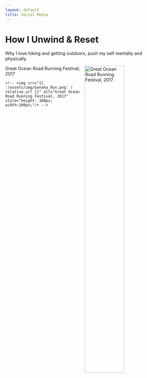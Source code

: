 ```yaml
---
layout: default
title: Social Media
---
```

<!--
<div id="connect">
  <h1 class="pageTitle">Let's Connect</h1>
  <div class="contactContent">
    <p class="intro">You are here because we have mutual interests and goals, let's connect and stay in touch.</p>
   
  </div>
  <dl>
  <dl {display: grid; grid-template-columns: max-content auto;}>
  <dt>Linkedin: <a href="https://www.linkedin.com/in/ganaka-chandrakumara/" target="_blank"> linkedin/ganaka-chandrakumara/</a> </dt>
  <dt>Email: <a href="mailto:{{ganaka.c@gmail.com}}" target="_blank"> ganaka.c@gmail.com </a> </dt>
  <dt>Medium: <a href="https://medium.com/@ganaka.c" target="_blank"> medium.com/@ganaka.c </a> </dt>
  <dt>Youtube: <a href="https://www.youtube.com/@ganaka.c" target="_blank"> youtube.com/@ganaka.c </a> </dt>
  </dl>
</div>
-->
<div class="post">
  <h1 class="pageTitle">How I Unwind & Reset</h1>
  <div>
    <p class="intro">Why I love hiking and getting outdoors, push my self mentally and physically.</p>
	   <img src="{{ '/assets/img/Ganaka_Run.png' | relative_url }}" alt="Great Ocean Road Running Festival, 2017" style="height: 50%; width:50%;" align="right"/><figcaption>Great Ocean Road Running Festival, 2017</figcaption>
  </div>
 
 	<!-- <img src="{{ '/assets/img/Ganaka_Run.png' | relative_url }}" alt="Great Ocean Road Running Festival, 2017" style="height: 100px; width:100px;"/> -->
	
</div>
